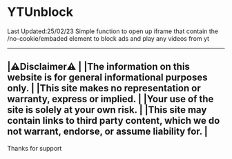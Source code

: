 # YTUnblock
Last Updated:25/02/23
Simple function to open up iframe that contain the /no-cookie/embaded element to block ads and play any videos from yt

-------------------------------------------------------------------------------------------------------------------------
|⚠️Disclaimer⚠️                                                                                                        |
|The information on this website is for general informational purposes only.                                            |
|This site makes no representation or warranty, express or implied.                                                     |
|Your use of the site is solely at your own risk.                                                                       |
|This site may contain links to third party content, which we do not warrant, endorse, or assume liability for.         |
-------------------------------------------------------------------------------------------------------------------------
Thanks for support
